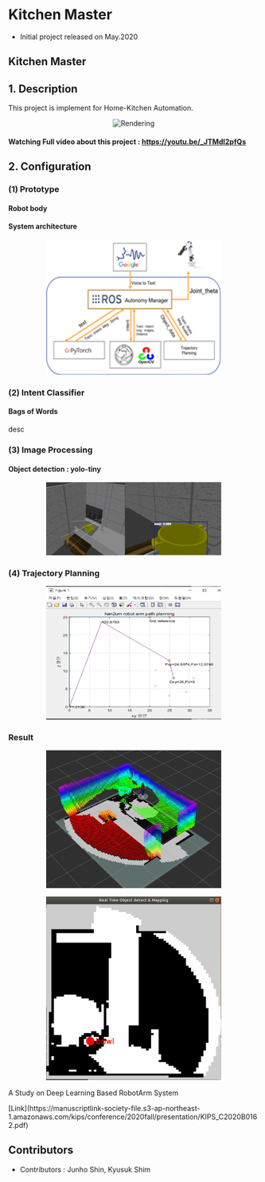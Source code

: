 # Kitchen Master
- Initial project released on May.2020

## Kitchen Master

## 1. Description
This project is implement for Home-Kitchen Automation.

<p align="center"><img src="https://user-images.githubusercontent.com/40736396/101441535-ab617f00-395c-11eb-98a2-9cbe78fcf078.png" width="70%" height="45%" alt="Rendering"></p>

#### Watching Full video about this project : https://youtu.be/_JTMdI2pfQs

## 2. Configuration

### (1) Prototype

#### Robot body

#### System architecture
<p align="center"><img src="./readmeData/systemoverview.png" width="70%" height="45%" alt="system"></p>

### (2) Intent Classifier
#### Bags of Words
desc

### (3) Image Processing

#### Object detection : yolo-tiny 
<p align="center"><img src="./readmeData/yolo-tiny test.png" width="70%" height="45%" alt="yolo"></p>

### (4) Trajectory Planning
<p align="center"><img src="./readmeData/Trajectory_test.png" width="70%" height="45%" alt="planning"></p>

### Result
<p align="center"><img src="./readmeData/octomapping.png" width="70%" height="45%" alt="result1"></p>
<p align="center"><img src="./readmeData/mapping data.png" width="70%" height="45%" alt="result2"></p>

<p> A Study on Deep Learning Based RobotArm System </p> 
[Link](https://manuscriptlink-society-file.s3-ap-northeast-1.amazonaws.com/kips/conference/2020fall/presentation/KIPS_C2020B0162.pdf) 


## Contributors
- Contributors : Junho Shin, Kyusuk Shim




